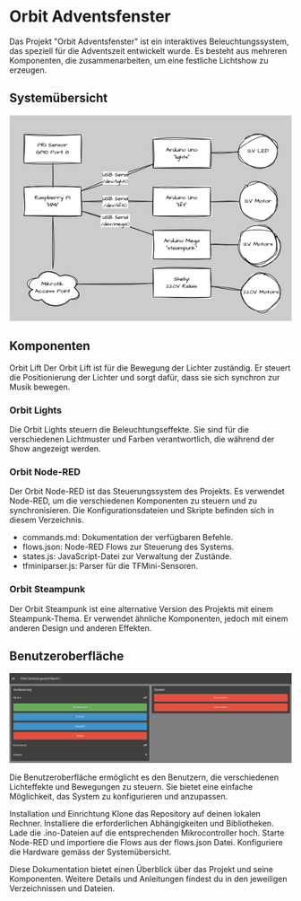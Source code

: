 # Orbit Adventsfenster

Das Projekt "Orbit Adventsfenster" ist ein interaktives Beleuchtungssystem, das speziell für die Adventszeit entwickelt wurde. Es besteht aus mehreren Komponenten, die zusammenarbeiten, um eine festliche Lichtshow zu erzeugen.

## Systemübersicht

![System overview](images/orbit-xmas.png)

## Komponenten
Orbit Lift
Der Orbit Lift ist für die Bewegung der Lichter zuständig. Er steuert die Positionierung der Lichter und sorgt dafür, dass sie sich synchron zur Musik bewegen.

### Orbit Lights
Die Orbit Lights steuern die Beleuchtungseffekte. Sie sind für die verschiedenen Lichtmuster und Farben verantwortlich, die während der Show angezeigt werden.

### Orbit Node-RED
Der Orbit Node-RED ist das Steuerungssystem des Projekts. Es verwendet Node-RED, um die verschiedenen Komponenten zu steuern und zu synchronisieren. Die Konfigurationsdateien und Skripte befinden sich in diesem Verzeichnis.

- commands.md: Dokumentation der verfügbaren Befehle.
- flows.json: Node-RED Flows zur Steuerung des Systems.
- states.js: JavaScript-Datei zur Verwaltung der Zustände.
- tfminiparser.js: Parser für die TFMini-Sensoren.

### Orbit Steampunk
Der Orbit Steampunk ist eine alternative Version des Projekts mit einem Steampunk-Thema. Er verwendet ähnliche Komponenten, jedoch mit einem anderen Design und anderen Effekten.

## Benutzeroberfläche

![HMI](images/hmi.png)

Die Benutzeroberfläche ermöglicht es den Benutzern, die verschiedenen Lichteffekte und Bewegungen zu steuern. Sie bietet eine einfache Möglichkeit, das System zu konfigurieren und anzupassen.

Installation und Einrichtung
Klone das Repository auf deinen lokalen Rechner.
Installiere die erforderlichen Abhängigkeiten und Bibliotheken.
Lade die .ino-Dateien auf die entsprechenden Mikrocontroller hoch.
Starte Node-RED und importiere die Flows aus der flows.json Datei.
Konfiguriere die Hardware gemäss der Systemübersicht.

Diese Dokumentation bietet einen Überblick über das Projekt und seine Komponenten. Weitere Details und Anleitungen findest du in den jeweiligen Verzeichnissen und Dateien.